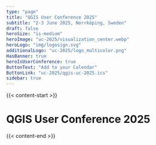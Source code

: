```yaml
---
type: "page"
title: "QGIS User Conference 2025"
subtitle: "2-3 June 2025, Norrköping, Sweden"
draft: false
heroSize: "is-medium"
heroImage: "uc-2025/visualization_center.webp"
heroLogo: "img/logosign.svg"
additionalLogo: "uc-2025/logo_multicolor.png"
HasBanner: true
heroIsUserConference: true
ButtonText: "Add to your Calendar"
ButtonLink: "uc-2025/qgis-uc-2025.ics"
sidebar: true
---
```


{{< content-start >}}

# QGIS User Conference 2025

{{< content-end >}}
